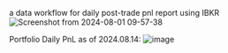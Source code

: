 a data workflow for daily post-trade pnl report using IBKR
![Screenshot from 2024-08-01 09-57-38](https://github.com/user-attachments/assets/580d9534-c100-4de6-a79a-f25add5ea60b)



Portfolio Daily PnL as of 2024.08.14:
![image](https://github.com/user-attachments/assets/0343d293-2dab-4647-9d44-cd21ada528db)


















